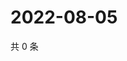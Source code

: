 # 2022-08-05

共 0 条

<!-- BEGIN WEIBO -->
<!-- 最后更新时间 Fri Aug 05 2022 01:14:16 GMT+0800 (China Standard Time) -->

<!-- END WEIBO -->
